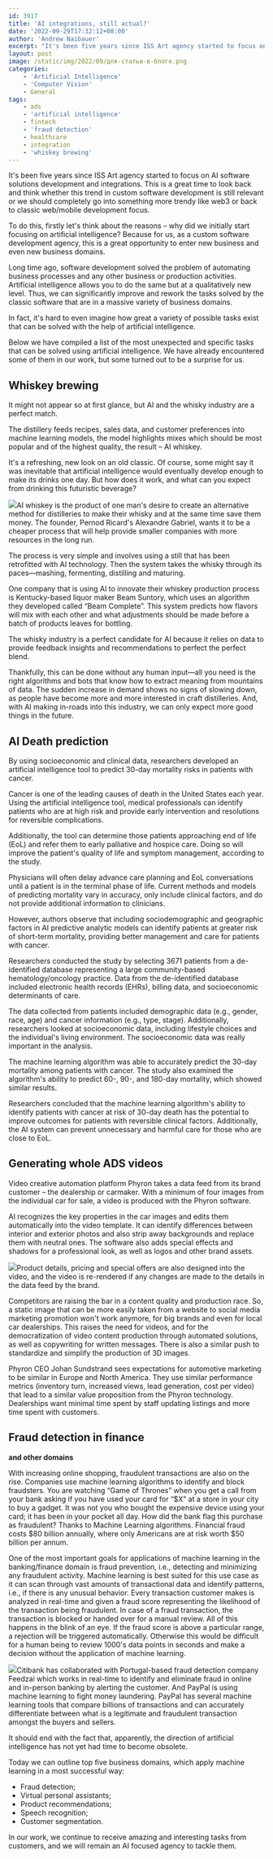 ```yaml
---
id: 3917
title: 'AI integrations, still actual?'
date: '2022-09-29T17:32:12+08:00'
author: 'Andrew Naibauer'
excerpt: "It's been five years since ISS Art agency started to focus on AI software solutions development and integrations. This is a great time to look back and think whether this trend in custom software development is still relevant or we should completely go into something more trendy like web3 or back to classic web/mobile development focus."
layout: post
image: /static/img/2022/09/для-статьи-в-блоге.png
categories:
    - 'Artificial Intelligence'
    - 'Computer Vision'
    - General
tags:
    - ads
    - 'artificial intelligence'
    - fintech
    - 'fraud detection'
    - healthcare
    - integration
    - 'whiskey brewing'
---
```


It's been five years since ISS Art agency started to focus on AI software solutions development and integrations. This is a great time to look back and think whether this trend in custom software development is still relevant or we should completely go into something more trendy like web3 or back to classic web/mobile development focus.

To do this, firstly let's think about the reasons – why did we initially start focusing on artificial intelligence? Because for us, as a custom software development agency, this is a great opportunity to enter new business and even new business domains.

Long time ago, software development solved the problem of automating business processes and any other business or production activities. Artificial intelligence allows you to do the same but at a qualitatively new level. Thus, we can significantly improve and rework the tasks solved by the classic software that are in a massive variety of business domains.

In fact, it's hard to even imagine how great a variety of possible tasks exist that can be solved with the help of artificial intelligence.

Below we have compiled a list of the most unexpected and specific tasks that can be solved using artificial intelligence. We have already encountered some of them in our work, but some turned out to be a surprise for us.

## **Whiskey brewing**

It might not appear so at first glance, but AI and the whisky industry are a perfect match.

The distillery feeds recipes, sales data, and customer preferences into machine learning models, the model highlights mixes which should be most popular and of the highest quality, the result – AI whiskey.

It's a refreshing, new look on an old classic. Of course, some might say it was inevitable that artificial intelligence would eventually develop enough to make its drinks one day. But how does it work, and what can you expect from drinking this futuristic beverage?

![](/static/img/2022/09/whiskey.jpg)AI whiskey is the product of one man's desire to create an alternative method for distilleries to make their whisky and at the same time save them money. The founder, Pernod Ricard's Alexandre Gabriel, wants it to be a cheaper process that will help provide smaller companies with more resources in the long run.

The process is very simple and involves using a still that has been retrofitted with AI technology. Then the system takes the whisky through its paces—mashing, fermenting, distilling and maturing.

One company that is using AI to innovate their whiskey production process is Kentucky-based liquor maker Beam Suntory, which uses an algorithm they developed called “Beam Complete”. This system predicts how flavors will mix with each other and what adjustments should be made before a batch of products leaves for bottling.

The whisky industry is a perfect candidate for AI because it relies on data to provide feedback insights and recommendations to perfect the perfect blend.

Thankfully, this can be done without any human input—all you need is the right algorithms and bots that know how to extract meaning from mountains of data. The sudden increase in demand shows no signs of slowing down, as people have become more and more interested in craft distilleries. And, with AI making in-roads into this industry, we can only expect more good things in the future.

## **AI Death prediction**

By using socioeconomic and clinical data, researchers developed an artificial intelligence tool to predict 30-day mortality risks in patients with cancer.

Cancer is one of the leading causes of death in the United States each year. Using the artificial intelligence tool, medical professionals can identify patients who are at high risk and provide early intervention and resolutions for reversible complications.

Additionally, the tool can determine those patients approaching end of life (EoL) and refer them to early palliative and hospice care. Doing so will improve the patient's quality of life and symptom management, according to the study.

Physicians will often delay advance care planning and EoL conversations until a patient is in the terminal phase of life. Current methods and models of predicting mortality vary in accuracy, only include clinical factors, and do not provide additional information to clinicians.

However, authors observe that including sociodemographic and geographic factors in AI predictive analytic models can identify patients at greater risk of short-term mortality, providing better management and care for patients with cancer.

Researchers conducted the study by selecting 3671 patients from a de-identified database representing a large community-based hematology/oncology practice. Data from the de-identified database included electronic health records (EHRs), billing data, and socioeconomic determinants of care.

The data collected from patients included demographic data (e.g., gender, race, age) and cancer information (e.g., type, stage). Additionally, researchers looked at socioeconomic data, including lifestyle choices and the individual's living environment. The socioeconomic data was really important in the analysis.

The machine learning algorithm was able to accurately predict the 30-day mortality among patients with cancer. The study also examined the algorithm's ability to predict 60-, 90-, and 180-day mortality, which showed similar results.

Researchers concluded that the machine learning algorithm's ability to identify patients with cancer at risk of 30-day death has the potential to improve outcomes for patients with reversible clinical factors. Additionally, the AI system can prevent unnecessary and harmful care for those who are close to EoL.

## **Generating whole ADS videos**

Video creative automation platform Phyron takes a data feed from its brand customer – the dealership or carmaker. With a minimum of four images from the individual car for sale, a video is produced with the Phyron software.

AI recognizes the key properties in the car images and edits them automatically into the video template. It can identify differences between interior and exterior photos and also strip away backgrounds and replace them with neutral ones. The software also adds special effects and shadows for a professional look, as well as logos and other brand assets.

![](/static/img/2022/09/124444.jpg)Product details, pricing and special offers are also designed into the video, and the video is re-rendered if any changes are made to the details in the data feed by the brand.

Competitors are raising the bar in a content quality and production race. So, a static image that can be more easily taken from a website to social media marketing promotion won't work anymore, for big brands and even for local car dealerships. This raises the need for videos, and for the democratization of video content production through automated solutions, as well as copywriting for written messages. There is also a similar push to standardize and simplify the production of 3D images.

Phyron CEO Johan Sundstrand sees expectations for automotive marketing to be similar in Europe and North America. They use similar performance metrics (inventory turn, increased views, lead generation, cost per video) that lead to a similar value proposition from the Phyron technology. Dealerships want minimal time spent by staff updating listings and more time spent with customers.

## **Fraud detection in finance** 
**and other domains**

With increasing online shopping, fraudulent transactions are also on the rise. Companies use machine learning algorithms to identify and block fraudsters. You are watching “Game of Thrones” when you get a call from your bank asking if you have used your card for “$X” at a store in your city to buy a gadget. It was not you who bought the expensive device using your card; it has been in your pocket all day. How did the bank flag this purchase as fraudulent? Thanks to Machine Learning algorithms. Financial fraud costs $80 billion annually, where only Americans are at risk worth $50 billion per annum.

One of the most important goals for applications of machine learning in the banking/finance domain is fraud prevention, i.e., detecting and minimizing any fraudulent activity. Machine learning is best suited for this use case as it can scan through vast amounts of transactional data and identify patterns, i.e., if there is any unusual behavior. Every transaction customer makes is analyzed in real-time and given a fraud score representing the likelihood of the transaction being fraudulent. In case of a fraud transaction, the transaction is blocked or handed over for a manual review. All of this happens in the blink of an eye. If the fraud score is above a particular range, a rejection will be triggered automatically. Otherwise this would be difficult for a human being to review 1000's data points in seconds and make a decision without the application of machine learning.

![](/static/img/2022/09/Reducing-false-positives-in-credit-card-fraud-detection.jpg)Citibank has collaborated with Portugal-based fraud detection company Feedzai which works in real-time to identify and eliminate fraud in online and in-person banking by alerting the customer. And PayPal is using machine learning to fight money laundering. PayPal has several machine learning tools that compare billions of transactions and can accurately differentiate between what is a legitimate and fraudulent transaction amongst the buyers and sellers.

It should end with the fact that, apparently, the direction of artificial intelligence has not yet had time to become obsolete.

Today we can outline top five business domains, which apply machine learning in a most successful way:

- Fraud detection;
- Virtual personal assistants;
- Product recommendations;
- Speech recognition;
- Customer segmentation.

In our work, we continue to receive amazing and interesting tasks from customers, and we will remain an AI focused agency to tackle them.
